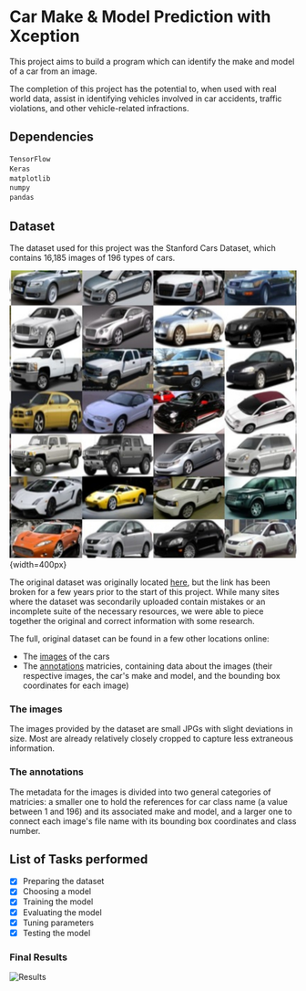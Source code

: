 # Car Make & Model Prediction with Xception 

This project aims to build a program which can identify the make and model of a car from an image. 

The completion of this project has the potential to, when used with real world data, assist in identifying vehicles involved in car accidents, traffic violations, and other vehicle-related infractions. 

## Dependencies

```bash
TensorFlow
Keras
matplotlib
numpy
pandas
```


## Dataset

The dataset used for this project was the Stanford Cars Dataset, which contains 16,185 images of 196 types of cars.

![Stanford Car DataSet](./images/dataset.png){width=400px}

The original dataset was originally located [here](https://ai.stanford.edu/~jkrause/cars/car_dataset.html), but the link has been broken for a few years prior to the start of this project. While many sites where the dataset was secondarily uploaded contain mistakes or an incomplete suite of the necessary resources, we were able to piece together the original and correct information with some research.

The full, original dataset can be found in a few other locations online:
- The [images](https://www.kaggle.com/datasets/jessicali9530/stanford-cars-dataset) of the cars
- The [annotations](https://www.kaggle.com/datasets/meaninglesslives/cars-devkit) matricies, containing data about the images (their respective images, the car's make and model, and the bounding box coordinates for each image)

### The images

The images provided by the dataset are small JPGs with slight deviations in size. Most are already relatively closely cropped to capture less extraneous information.



### The annotations

The metadata for the images is divided into two general categories of matricies: a smaller one to hold the references for car class name (a value between 1 and 196) and its associated make and model, and a larger one to connect each image's file name with its bounding box coordinates and class number. 



## List of Tasks performed

- [x] Preparing the dataset
- [x] Choosing a model
- [x] Training the model
- [x] Evaluating the model
- [x] Tuning parameters
- [x] Testing the model

### Final Results

![Results](./images/results.png)

